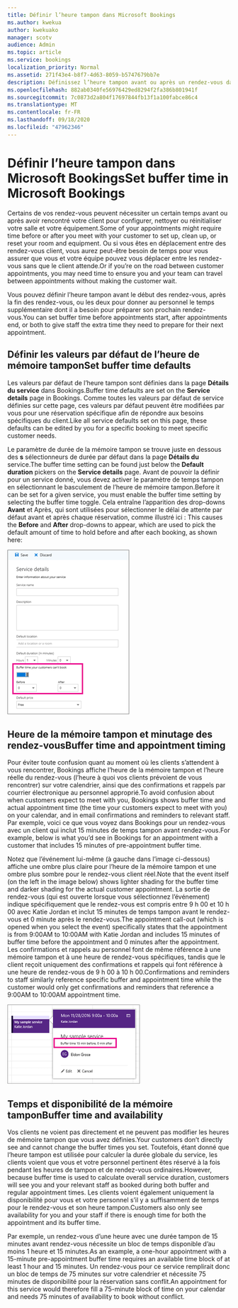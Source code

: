 ```yaml
---
title: Définir l’heure tampon dans Microsoft Bookings
ms.author: kwekua
author: kwekuako
manager: scotv
audience: Admin
ms.topic: article
ms.service: bookings
localization_priority: Normal
ms.assetid: 271f43e4-b8f7-4d63-8059-b5747679bb7e
description: Définissez l’heure tampon avant ou après un rendez-vous dans Microsoft Bookings pour laisser le temps de nettoyer ou de réinitialiser l’équipement.
ms.openlocfilehash: 882ab0340fe56976429ed8294f2fa386b801941f
ms.sourcegitcommit: 7c0873d2a804f17697844fb13f1a100fabce86c4
ms.translationtype: MT
ms.contentlocale: fr-FR
ms.lasthandoff: 09/18/2020
ms.locfileid: "47962346"
---
```

# <a name="set-buffer-time-in-microsoft-bookings"></a><span data-ttu-id="e476c-103">Définir l’heure tampon dans Microsoft Bookings</span><span class="sxs-lookup"><span data-stu-id="e476c-103">Set buffer time in Microsoft Bookings</span></span>

<span data-ttu-id="e476c-104">Certains de vos rendez-vous peuvent nécessiter un certain temps avant ou après avoir rencontré votre client pour configurer, nettoyer ou réinitialiser votre salle et votre équipement.</span><span class="sxs-lookup"><span data-stu-id="e476c-104">Some of your appointments might require time before or after you meet with your customer to set up, clean up, or reset your room and equipment.</span></span> <span data-ttu-id="e476c-105">Ou si vous êtes en déplacement entre des rendez-vous client, vous aurez peut-être besoin de temps pour vous assurer que vous et votre équipe pouvez vous déplacer entre les rendez-vous sans que le client attende.</span><span class="sxs-lookup"><span data-stu-id="e476c-105">Or if you’re on the road between customer appointments, you may need time to ensure you and your team can travel between appointments without making the customer wait.</span></span>

<span data-ttu-id="e476c-106">Vous pouvez définir l’heure tampon avant le début des rendez-vous, après la fin des rendez-vous, ou les deux pour donner au personnel le temps supplémentaire dont il a besoin pour préparer son prochain rendez-vous.</span><span class="sxs-lookup"><span data-stu-id="e476c-106">You can set buffer time before appointments start, after appointments end, or both to give staff the extra time they need to prepare for their next appointment.</span></span>

## <a name="set-buffer-time-defaults"></a><span data-ttu-id="e476c-107">Définir les valeurs par défaut de l’heure de mémoire tampon</span><span class="sxs-lookup"><span data-stu-id="e476c-107">Set buffer time defaults</span></span>

<span data-ttu-id="e476c-108">Les valeurs par défaut de l’heure tampon sont définies dans la page **Détails du service** dans Bookings.</span><span class="sxs-lookup"><span data-stu-id="e476c-108">Buffer time defaults are set on the **Service details** page in Bookings.</span></span> <span data-ttu-id="e476c-109">Comme toutes les valeurs par défaut de service définies sur cette page, ces valeurs par défaut peuvent être modifiées par vous pour une réservation spécifique afin de répondre aux besoins spécifiques du client.</span><span class="sxs-lookup"><span data-stu-id="e476c-109">Like all service defaults set on this page, these defaults can be edited by you for a specific booking to meet specific customer needs.</span></span>

<span data-ttu-id="e476c-110">Le paramètre de durée de la mémoire tampon se trouve juste en dessous des **s** sélectionneurs de durée par défaut dans la page **Détails du** service.</span><span class="sxs-lookup"><span data-stu-id="e476c-110">The buffer time setting can be found just below the **Default duration** pickers on the **Service details** page.</span></span> <span data-ttu-id="e476c-111">Avant de pouvoir la définir pour un service donné, vous devez activer le paramètre de temps tampon en sélectionnant le basculement de l’heure de mémoire tampon.</span><span class="sxs-lookup"><span data-stu-id="e476c-111">Before it can be set for a given service, you must enable the buffer time setting by selecting the buffer time toggle.</span></span> <span data-ttu-id="e476c-112">Cela entraîne l’apparition des drop-downs **Avant** et Après, qui sont utilisées pour sélectionner le délai de attente par défaut avant et après chaque réservation, comme illustré ici : </span><span class="sxs-lookup"><span data-stu-id="e476c-112">This causes the **Before** and **After** drop-downs to appear, which are used to pick the default amount of time to hold before and after each booking, as shown here:</span></span>

   ![Image de Bookings avec l’heure tampon activée](../media/bookings-buffertime.png)

## <a name="buffer-time-and-appointment-timing"></a><span data-ttu-id="e476c-114">Heure de la mémoire tampon et minutage des rendez-vous</span><span class="sxs-lookup"><span data-stu-id="e476c-114">Buffer time and appointment timing</span></span>

<span data-ttu-id="e476c-115">Pour éviter toute confusion quant au moment où les clients s’attendent à vous rencontrer, Bookings affiche l’heure de la mémoire tampon et l’heure réelle du rendez-vous (l’heure à quoi vos clients prévoient de vous rencontrer) sur votre calendrier, ainsi que des confirmations et rappels par courrier électronique au personnel approprié.</span><span class="sxs-lookup"><span data-stu-id="e476c-115">To avoid confusion about when customers expect to meet with you, Bookings shows buffer time and actual appointment time (the time your customers expect to meet with you) on your calendar, and in email confirmations and reminders to relevant staff.</span></span> <span data-ttu-id="e476c-116">Par exemple, voici ce que vous voyez dans Bookings pour un rendez-vous avec un client qui inclut 15 minutes de temps tampon avant rendez-vous.</span><span class="sxs-lookup"><span data-stu-id="e476c-116">For example, below is what you’d see in Bookings for an appointment with a customer that includes 15 minutes of pre-appointment buffer time.</span></span>

<span data-ttu-id="e476c-117">Notez que l’événement lui-même (à gauche dans l’image ci-dessous) affiche une ombre plus claire pour l’heure de la mémoire tampon et une ombre plus sombre pour le rendez-vous client réel.</span><span class="sxs-lookup"><span data-stu-id="e476c-117">Note that the event itself (on the left in the image below) shows lighter shading for the buffer time and darker shading for the actual customer appointment.</span></span> <span data-ttu-id="e476c-118">La sortie de rendez-vous (qui est ouverte lorsque vous sélectionnez l’événement) indique spécifiquement que le rendez-vous est compris entre 9 h 00 et 10 h 00 avec Katie Jordan et inclut 15 minutes de temps tampon avant le rendez-vous et 0 minute après le rendez-vous.</span><span class="sxs-lookup"><span data-stu-id="e476c-118">The appointment call-out (which is opened when you select the event) specifically states that the appointment is from 9:00AM to 10:00AM with Katie Jordan and includes 15 minutes of buffer time before the appointment and 0 minutes after the appointment.</span></span> <span data-ttu-id="e476c-119">Les confirmations et rappels au personnel font de même référence à une mémoire tampon et à une heure de rendez-vous spécifiques, tandis que le client reçoit uniquement des confirmations et rappels qui font référence à une heure de rendez-vous de 9 h 00 à 10 h 00.</span><span class="sxs-lookup"><span data-stu-id="e476c-119">Confirmations and reminders to staff similarly reference specific buffer and appointment time while the customer would only get confirmations and reminders that reference a 9:00AM to 10:00AM appointment time.</span></span>

   ![Image de la sortie de téléphone d’un rendez-vous Bookings avec l’heure tampon montrant](../media/bookings-buffertime-callout.png)

## <a name="buffer-time-and-availability"></a><span data-ttu-id="e476c-121">Temps et disponibilité de la mémoire tampon</span><span class="sxs-lookup"><span data-stu-id="e476c-121">Buffer time and availability</span></span>

<span data-ttu-id="e476c-122">Vos clients ne voient pas directement et ne peuvent pas modifier les heures de mémoire tampon que vous avez définies.</span><span class="sxs-lookup"><span data-stu-id="e476c-122">Your customers don’t directly see and cannot change the buffer times you set.</span></span> <span data-ttu-id="e476c-123">Toutefois, étant donné que l’heure tampon est utilisée pour calculer la durée globale du service, les clients voient que vous et votre personnel pertinent êtes réservé à la fois pendant les heures de tampon et de rendez-vous ordinaires.</span><span class="sxs-lookup"><span data-stu-id="e476c-123">However, because buffer time is used to calculate overall service duration, customers will see you and your relevant staff as booked during both buffer and regular appointment times.</span></span> <span data-ttu-id="e476c-124">Les clients voient également uniquement la disponibilité pour vous et votre personnel s’il y a suffisamment de temps pour le rendez-vous et son heure tampon.</span><span class="sxs-lookup"><span data-stu-id="e476c-124">Customers also only see availability for you and your staff if there is enough time for both the appointment and its buffer time.</span></span>

<span data-ttu-id="e476c-125">Par exemple, un rendez-vous d’une heure avec une durée tampon de 15 minutes avant rendez-vous nécessite un bloc de temps disponible d’au moins 1 heure et 15 minutes.</span><span class="sxs-lookup"><span data-stu-id="e476c-125">As an example, a one-hour appointment with a 15-minute pre-appointment buffer time requires an available time block of at least 1 hour and 15 minutes.</span></span> <span data-ttu-id="e476c-126">Un rendez-vous pour ce service remplirait donc un bloc de temps de 75 minutes sur votre calendrier et nécessite 75 minutes de disponibilité pour la réservation sans conflit.</span><span class="sxs-lookup"><span data-stu-id="e476c-126">An appointment for this service would therefore fill a 75-minute block of time on your calendar and needs 75 minutes of availability to book without conflict.</span></span>
